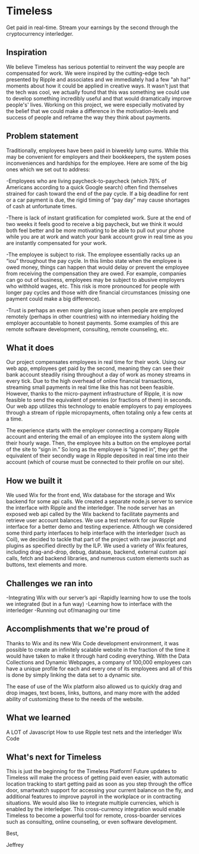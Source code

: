 # Timeless
Get paid in real-time. Stream your earnings by the second through the cryptocurrency interledger.

## Inspiration
We believe Timeless has serious potential to reinvent the way people are compensated for work. We were inspired by the cutting-edge tech presented by Ripple and associates and we immediately had a few "ah ha!" moments about how it could be applied in creative ways. It wasn't just that the tech was cool, we actually found that this was something we could use to develop something incredibly useful and that would dramatically improve people's' lives. Working on this project, we were especially motivated by the belief that we could make a difference in the motivation-levels and success of people and reframe the way they think about payments.
 
## Problem statement
Traditionally, employees have been paid in biweekly lump sums. While this may be convenient for employers and their bookkeepers, the system poses inconveniences and hardships for the employee. Here are some of the big ones which we set out to address:
 
-Employees who are living paycheck-to-paycheck (which 78% of Americans according to a quick Google search) often find themselves strained for cash toward the end of the pay cycle. If a big deadline for rent or a car payment is due, the rigid timing of “pay day” may cause shortages of cash at unfortunate times.

-There is lack of instant gratification for completed work. Sure at the end of two weeks it feels good to receive a big paycheck, but we think it would both feel better and be more motivating to be able to pull out your phone while you are at work and watch your bank account grow in real time as you are instantly compensated for your work.

-The employee is subject to risk. The employee essentially racks up an “iou” throughout the pay cycle. In this limbo state when the employee is owed money, things can happen that would delay or prevent the employee from receiving the compensation they are owed. For example, companies can go out of business, employees may be subject to abusive employers who withhold wages, etc. This risk is more pronounced for people with longer pay cycles and those with dire financial circumstances (missing one payment could make a big difference).

-Trust is perhaps an even more glaring issue when people are employed remotely (perhaps in other countries) with no intermediary holding the employer accountable to honest payments. Some examples of this are remote software development, consulting, remote counseling, etc.
 
## What it does
Our project compensates employees in real time for their work. Using our web app, employees get paid by the second, meaning they can see their bank account steadily rising throughout a day of work as money streams in every tick. Due to the high overhead of online financial transactions, streaming small payments in real time like this has not been feasible. However, thanks to the micro-payment infrastructure of Ripple, it is now feasible to send the equivalent of pennies (or fractions of them) in seconds. Our web app utilizes this technology to enable employers to pay employees through a stream of ripple micropayments, often totaling only a few cents at a time.
 
The experience starts with the employer connecting a company Ripple account and entering the email of an employee into the system along with their hourly wage. Then, the employee hits a button on the employee portal of the site to “sign in.” So long as the employee is “signed in”, they get the equivalent of their secondly wage in Ripple deposited in real time into their account (which of course must be connected to their profile on our site).
 
## How we built it

We used Wix for the front end, Wix database for the storage and Wix backend for some api calls. We created a separate node.js server to service the interface with Ripple and the interledger. The node server has an exposed web api called by the Wix backend to facilitate payments and retrieve user account balances. We use a test network for our Ripple interface for a better demo and testing experience. Although we considered some third party interfaces to help  interface with the interledger (such as Coil), we decided to tackle that part of the project with raw javascript and plugins as specified directly by the ILP. We used a variety of Wix features, including drag-and-drop, debug, database, backend, external custom api calls, fetch and backend libraries, and numerous custom elements such as buttons, text elements and more.
 
## Challenges we ran into
-Integrating Wix with our server’s api
-Rapidly learning how to use the tools we integrated (but in a fun way)
-Learning how to interface with the interledger
-Running out of/managing our time
 
## Accomplishments that we're proud of
Thanks to Wix and its new Wix Code development environment, it was possible to create an infinitely scalable website in the fraction of the time it would have taken to make it through hard coding everything. With the Data Collections and Dynamic Webpages, a company of 100,000 employees can have a unique profile for each and every one of its employees and all of this is done by simply linking the data set to a dynamic site.

The ease of use of the Wix platform also allowed us to quickly drag and drop images, text boxes, links, buttons, and many more with the added ability of customizing these to the needs of the website.
 
## What we learned
A LOT of Javascript
How to use Ripple test nets and the interledger
Wix Code


## What's next for Timeless
This is just the beginning for the Timeless Platform! Future updates to Timeless will make the process of getting paid even easier, with automatic location tracking to start getting paid as soon as you step through the office door, smartwatch support for accessing your current balance on the fly, and additional features to improve payroll in the workplace or in contracting situations. We would also like to integrate multiple currencies, which is enabled by the interledger. This cross-currency integration would enable Timeless to become a powerful tool for remote, cross-boarder services such as consulting, online counseling, or even software development.

Best, 

Jeffrey
